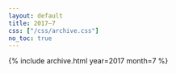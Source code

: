 ```yaml
---
layout: default
title: 2017–7
css: ["/css/archive.css"]
no_toc: true
---
```


{% include archive.html year=2017 month=7 %}

